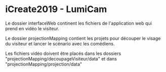 # iCreate2019 - LumiCam
Le dossier interfaceWeb continent les fichiers de l'application web qui prend en vidéo le visiteur.

Le dossier projectionMapping contient les projets pour découper le visage du visiteur et lancer le scénario avec les comédiens.


Les fichiers vidéo doivent être placés dans les dossiers "projectionMapping/decoupageVisiteur/data" et dans "projectionMapping/projection/data"
